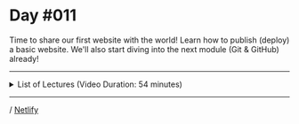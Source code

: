 # Day #011
Time to share our first website with the world! Learn how to publish (deploy) a basic website. We'll also start diving into the next module (Git & GitHub) already!

---

<details>
    <summary>List of Lectures (Video Duration: 54 minutes)</summary>
    <ul>
        <li>Module Introduction</li>
        <li>What is "Hosting" & "Deployment"?</li>
        <li>Hosting a First Static Website (Example Deployment on Netlify)</li>
        <li>More Information On Netlify & HTTPS</li>
        <li>Adding a Favicon</li>
        <li>Relative vs Absolute Paths</li>
        <li>Share Your Website</li>
        <li>Module Introduction</li>
        <li>What are Git & GitHub?</li>
        <li>Command Line Interface (CLI) vs Graphical User Interface (GUI)</li>
        <li>Optional: MacOS Terminal (z Shell) Crash Course</li>
    </ul>
</details>

---

/ [Netlify](https://100daysofcode-011-dyrits.netlify.app/)